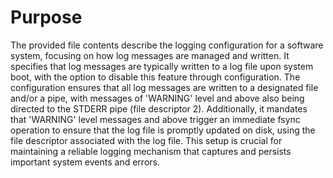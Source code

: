# Purpose
The provided file contents describe the logging configuration for a software system, focusing on how log messages are managed and written. It specifies that log messages are typically written to a log file upon system boot, with the option to disable this feature through configuration. The configuration ensures that all log messages are written to a designated file and/or a pipe, with messages of 'WARNING' level and above also being directed to the STDERR pipe (file descriptor 2). Additionally, it mandates that 'WARNING' level messages and above trigger an immediate fsync operation to ensure that the log file is promptly updated on disk, using the file descriptor associated with the log file. This setup is crucial for maintaining a reliable logging mechanism that captures and persists important system events and errors.
